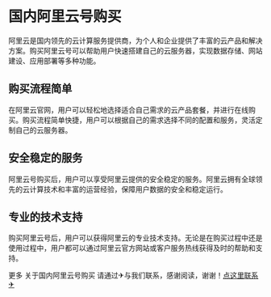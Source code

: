 # 国内阿里云号购买

阿里云是国内领先的云计算服务提供商，为个人和企业提供了丰富的云产品和解决方案。购买阿里云号可以帮助用户快速搭建自己的云服务器，实现数据存储、网站建设、应用部署等多种功能。

## 购买流程简单

在阿里云官网，用户可以轻松地选择适合自己需求的云产品套餐，并进行在线购买。购买流程简单快捷，用户可以根据自己的需求选择不同的配置和服务，灵活定制自己的云服务器。

## 安全稳定的服务

阿里云号购买后，用户可以享受阿里云提供的安全稳定的服务。阿里云拥有全球领先的云计算技术和丰富的运营经验，保障用户数据的安全和稳定运行。

## 专业的技术支持

购买阿里云号后，用户可以获得阿里云的专业技术支持。无论是在购买过程中还是使用过程中，用户都可以通过阿里云官方网站或客户服务热线获得及时的帮助和支持。

更多 关于国内阿里云号购买 请通过✈与我们联系，感谢阅读，谢谢！[点这里联系✈](https://www.k02.cc)
